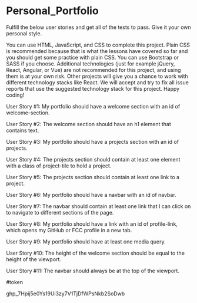 # Personal_Portfolio

Fulfill the below user stories and get all of the tests to pass. Give it your own personal style.

You can use HTML, JavaScript, and CSS to complete this project. Plain CSS is recommended because that is what the lessons have covered so far and you should get some practice with plain CSS. You can use Bootstrap or SASS if you choose. Additional technologies (just for example jQuery, React, Angular, or Vue) are not recommended for this project, and using them is at your own risk. Other projects will give you a chance to work with different technology stacks like React. We will accept and try to fix all issue reports that use the suggested technology stack for this project. Happy coding!

User Story #1: My portfolio should have a welcome section with an id of welcome-section.<!--done-->

User Story #2: The welcome section should have an h1 element that contains text.<!--done-->

User Story #3: My portfolio should have a projects section with an id of projects.<!--done-->

User Story #4: The projects section should contain at least one element with a class of project-tile to hold a project.<!--done-->

User Story #5: The projects section should contain at least one link to a project.

User Story #6: My portfolio should have a navbar with an id of navbar.<!--done-->

User Story #7: The navbar should contain at least one link that I can click on to navigate to different sections of the page.

User Story #8: My portfolio should have a link with an id of profile-link, which opens my GitHub or FCC profile in a new tab.

User Story #9: My portfolio should have at least one media query.

User Story #10: The height of the welcome section should be equal to the height of the viewport.

User Story #11: The navbar should always be at the top of the viewport.

#token

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